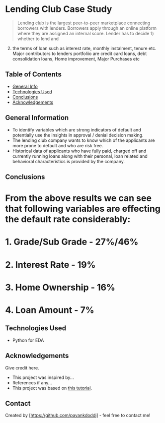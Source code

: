 # Lending Club Case Study
> Lending club is the largest peer-to-peer marketplace connecting borrowers with lenders. 
Borrowers apply through an online platform where they are assigned an internal score. 
Lender has to decide 1) whether to lend and 
2) the terms of loan such as interest rate, monthly instalment, tenure etc.
Major contributors to lenders portfoliio are credit card loans, debt consolidation loans, Home improvement, Major Purchases etc


## Table of Contents
* [General Info](#general-information)
* [Technologies Used](#technologies-used)
* [Conclusions](#conclusions)
* [Acknowledgements](#acknowledgements)

<!-- You can include any other section that is pertinent to your problem -->

## General Information
- To identify variables which are strong indicators of default and potentially use the insights in approval / 
   denial decision making.
- The lending club company wants to know which of the applicants are more prone to default and who are risk free.
- Historical data of applicants who have fully paid, charged off and currently running loans along with their personal, loan related and  behavioral characteristics is provided by the company.

<!-- You don't have to answer all the questions - just the ones relevant to your project. -->

## Conclusions
# From the above results we can see that following variables are effecting the default rate considerably:
# 1. Grade/Sub Grade - 27%/46%
# 2. Interest Rate - 19%
# 3. Home Ownership - 16%
# 4. Loan Amount - 7%

<!-- You don't have to answer all the questions - just the ones relevant to your project. -->


## Technologies Used
- Python for EDA

<!-- As the libraries versions keep on changing, it is recommended to mention the version of library used in this project -->

## Acknowledgements
Give credit here.
- This project was inspired by...
- References if any...
- This project was based on [this tutorial](https://www.example.com).


## Contact
Created by [https://github.com/pavankdoddi] - feel free to contact me!


<!-- Optional -->
<!-- ## License -->
<!-- This project is open source and available under the [... License](). -->

<!-- You don't have to include all sections - just the one's relevant to your project -->